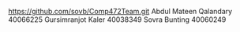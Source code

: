 
https://github.com/sovb/Comp472Team.git
Abdul Mateen Qalandary  40066225
Gursimranjot Kaler 40038349
Sovra Bunting 40060249
